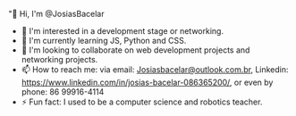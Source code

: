 "👋 Hi, I'm @JosiasBacelar
- 👀 I'm interested in a development stage or networking.
- 🌱 I'm currently learning JS, Python and CSS.
- 💞️ I'm looking to collaborate on web development projects and networking projects.
- 📫 How to reach me: via email: Josiasbacelar@outlook.com.br, Linkedin: https://www.linkedin.com/in/josias-bacelar-086365200/, or even by phone: 86 99916-4114
- ⚡ Fun fact: I used to be a computer science and robotics teacher.

<!---
JosiasBacelar/JosiasBacelar is a ✨ special ✨ repository because its `README.md` (this file) appears on your GitHub profile.
You can click the Preview link to take a look at your changes.
--->

